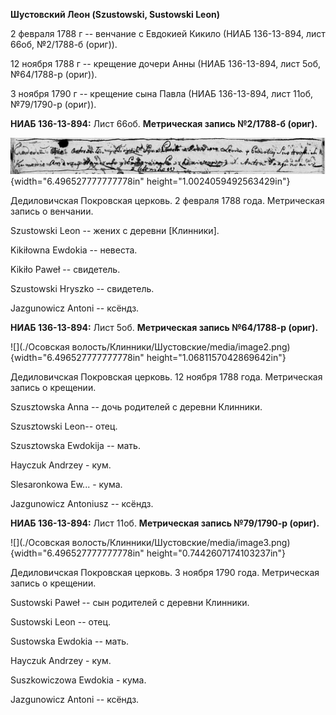 **Шустовский Леон (Szustowski, Sustowski Leon)**

2 февраля 1788 г -- венчание с Евдокией Кикило (НИАБ 136-13-894, лист
66об, №2/1788-б (ориг)).

12 ноября 1788 г -- крещение дочери Анны (НИАБ 136-13-894, лист 5об,
№64/1788-р (ориг)).

3 ноября 1790 г -- крещение сына Павла (НИАБ 136-13-894, лист 11об,
№79/1790-р (ориг)).

**НИАБ 136-13-894:** Лист 66об. **Метрическая запись №2/1788-б (ориг).**

![](./media/693b255aba48ac1faae39960b698f6f8c86a85f2.png){width="6.496527777777778in"
height="1.0024059492563429in"}

Дедиловичская Покровская церковь. 2 февраля 1788 года. Метрическая
запись о венчании.

Szustowski Leon -- жених с деревни \[Клинники\].

Kikiłowna Ewdokia -- невеста.

Kikiło Paweł -- свидетель.

Szustowski Hryszko -- свидетель.

Jazgunowicz Antoni -- ксёндз.

**НИАБ 136-13-894:** Лист 5об. **Метрическая запись №64/1788-р (ориг).**

![](./Осовская волость/Клинники/Шустовские/media/image2.png){width="6.496527777777778in"
height="1.0681157042869642in"}

Дедиловичская Покровская церковь. 12 ноября 1788 года. Метрическая
запись о крещении.

Szusztowska Anna -- дочь родителей с деревни Клинники.

Szusztowski Leon-- отец.

Szusztowska Ewdokija -- мать.

Hayczuk Andrzey - кум.

Slesaronkowa Ew\... - кума.

Jazgunowicz Antoniusz -- ксёндз.

**НИАБ 136-13-894:** Лист 11об. **Метрическая запись №79/1790-р
(ориг).**

![](./Осовская волость/Клинники/Шустовские/media/image3.png){width="6.496527777777778in"
height="0.7442607174103237in"}

Дедиловичская Покровская церковь. 3 ноября 1790 года. Метрическая запись
о крещении.

Sustowski Paweł -- сын родителей с деревни Клинники.

Sustowski Leon -- отец.

Sustowska Ewdokia -- мать.

Hayczuk Andrzey - кум.

Suszkowiczowa Ewdokia - кума.

Jazgunowicz Antoni -- ксёндз.
